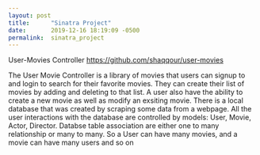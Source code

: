 ```yaml
---
layout: post
title:      "Sinatra Project"
date:       2019-12-16 18:19:09 -0500
permalink:  sinatra_project
---
```


User-Movies Controller
https://github.com/shaqqour/user-movies

The User Movie Controller is a library of movies that users can signup to and login to search for their favorite movies. They can create their list of movies by adding and deleting to that list. A user also have the ability to create a new movie as well as modify an exsiting movie. There is a local database that was created by scraping some data from a webpage. All the user interactions with the database are controlled by models: User, Movie, Actor, Director. Databse table association are either one to many relationship or many to many. So a User can have many movies, and a movie can have many users and so on
